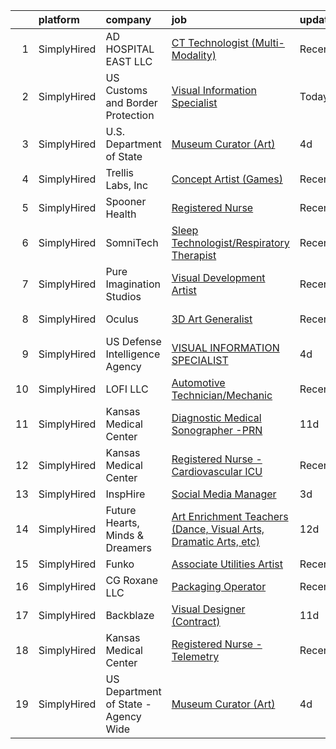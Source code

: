 

|    | platform    | company                              | job                                                                                                                                                                     | update_time   | location                    |
|---:|:------------|:-------------------------------------|:------------------------------------------------------------------------------------------------------------------------------------------------------------------------|:--------------|:----------------------------|
|  1 | SimplyHired | AD HOSPITAL EAST LLC                 | [CT Technologist (Multi-Modality)](https://www.simplyhired.com/job/RZx32srd2PqGsw6UexWnvEX8GQL_-n642Z0mEC8TatwWcXk_P0Gang?q=visual+art)                                 | Recently      | Houston, TX                 |
|  2 | SimplyHired | US Customs and Border Protection     | [Visual Information Specialist](https://www.simplyhired.com/job/-STwi22VXM4-6d3JUB97IkBwL8WuOOaF_8o8D3fhTDQ_EObBuPUjRw?q=visual+art)                                    | Today         | Washington, DC              |
|  3 | SimplyHired | U.S. Department of State             | [Museum Curator (Art)](https://www.simplyhired.com/job/cLNzVFuEqmNHMMwUlu76XR-XTOvsninII3BxAH1wAnoB2YnM3s7PsA?q=visual+art)                                             | 4d            | Arlington County, VA        |
|  4 | SimplyHired | Trellis Labs, Inc                    | [Concept Artist (Games)](https://www.simplyhired.com/job/colSQvUGRQchfgETudn3UZCNuizW7a3Pp1i4FGjDQ2OgmygF3NeFUw?q=visual+art)                                           | Recently      | Scottsdale, AZ              |
|  5 | SimplyHired | Spooner Health                       | [Registered Nurse](https://www.simplyhired.com/job/GEAnyFmllxn_x1ZYxopUlMOL4n2VRPOxeFrFycBLAjss35dnkaiIFQ?q=visual+art)                                                 | Recently      | Spooner, WI                 |
|  6 | SimplyHired | SomniTech                            | [Sleep Technologist/Respiratory Therapist](https://www.simplyhired.com/job/QnKGDro8YXrAeioUC_iCrIvehLCz8qZtYBWJpMhzp11LCY-vGmmh5g?q=visual+art)                         | Recently      | Sioux Falls, SD             |
|  7 | SimplyHired | Pure Imagination Studios             | [Visual Development Artist](https://www.simplyhired.com/job/u3Ce0qDkoB4jPujFyWA_pOjySvkBJ7SmBclJFkATwkjx3a0XU_1R2g?q=visual+art)                                        | Recently      | Rochester, NY +1 location   |
|  8 | SimplyHired | Oculus                               | [3D Art Generalist](https://www.simplyhired.com/job/je0u3b9g8nV9DnO3K-aE3a3L3MWK_JcqtTRaFwxslc5IFNxzn_ndrA?q=visual+art)                                                | Recently      | Remote +2 locations         |
|  9 | SimplyHired | US Defense Intelligence Agency       | [VISUAL INFORMATION SPECIALIST](https://www.simplyhired.com/job/XpKMg4nijDorBZxPD033MkVGEnDbEWjmm_DoDkOcDVWb1Hq9_mNVFQ?q=visual+art)                                    | 4d            | Arlington, VA               |
| 10 | SimplyHired | LOFI LLC                             | [Automotive Technician/Mechanic](https://www.simplyhired.com/job/6KPmJ0c4_B2H9NItdn2r2YutT9NbhND0cuHRI6c9HuIgBNpfeS8Jnw?q=visual+art)                                   | Recently      | Corpus Christi, TX          |
| 11 | SimplyHired | Kansas Medical Center                | [Diagnostic Medical Sonographer -PRN](https://www.simplyhired.com/job/7ruMsAUuWi0xlWrbf06Cv63SIAqeKkmcYZH3mPoZlogX1M5JnZprAA?q=visual+art)                              | 11d           | Andover, KS                 |
| 12 | SimplyHired | Kansas Medical Center                | [Registered Nurse - Cardiovascular ICU](https://www.simplyhired.com/job/XHCW-bVcoVHnTimb47S8P9LtRYRCUn_a_GgOD0T9lox_MdgZwhUuBw?q=visual+art)                            | Recently      | Andover, KS                 |
| 13 | SimplyHired | InspHire                             | [Social Media Manager](https://www.simplyhired.com/job/LGBaiOBq5MfOdiPXROChImOB7KnlXBwfemXXMILthj7rPP0NU9fPBg?q=visual+art)                                             | 3d            | Remote                      |
| 14 | SimplyHired | Future Hearts, Minds & Dreamers      | [Art Enrichment Teachers (Dance, Visual Arts, Dramatic Arts, etc)](https://www.simplyhired.com/job/3EjjCrQKOR9dAG7MUq9KzLCsML4CpWfNDfzfAyIXIDaQOQCNVlFCvA?q=visual+art) | 12d           | Baltimore, MD +11 locations |
| 15 | SimplyHired | Funko                                | [Associate Utilities Artist](https://www.simplyhired.com/job/ONW0Hr0dTWlB3I_4wiig-Jh-QhFr9IE40JQcUhgpx-yWFMq1hqpJ4w?q=visual+art)                                       | Recently      | Remote                      |
| 16 | SimplyHired | CG Roxane LLC                        | [Packaging Operator](https://www.simplyhired.com/job/qYC_H8ucjUBDx2U5XqEy9uFVGB6XQvQ4uweb72XrMbOR5D8gzzB7Kw?q=visual+art)                                               | Recently      | Moultonborough, NH          |
| 17 | SimplyHired | Backblaze                            | [Visual Designer (Contract)](https://www.simplyhired.com/job/X6gwh0zlCS2Tou0tAvzLuBKtNP9tzIANratJQm3oiP7xy2FnCAvaQQ?q=visual+art)                                       | 11d           | San Mateo, CA               |
| 18 | SimplyHired | Kansas Medical Center                | [Registered Nurse - Telemetry](https://www.simplyhired.com/job/8XwnZRxnL5lvMWCcfjUHpsU1BfGw6ku-w4qHpqOIiB_ijneUXrCNXg?q=visual+art)                                     | Recently      | Andover, KS                 |
| 19 | SimplyHired | US Department of State - Agency Wide | [Museum Curator (Art)](https://www.simplyhired.com/job/QdGKYV_voB77KbBUWHLdXEl6e3Bn4FaKiz8tbu_L8yYHa1CBkxfeNw?q=visual+art)                                             | 4d            | Arlington, VA               |